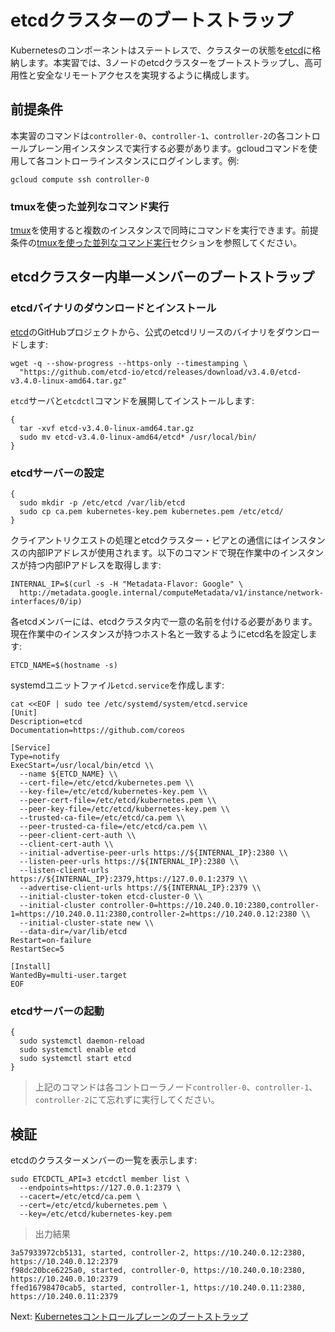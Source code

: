 # etcdクラスターのブートストラップ

Kubernetesのコンポーネントはステートレスで、クラスターの状態を[etcd](https://github.com/etcd-io/etcd)に格納します。本実習では、3ノードのetcdクラスターをブートストラップし、高可用性と安全なリモートアクセスを実現するように構成します。

## 前提条件

本実習のコマンドは`controller-0`、`controller-1`、`controller-2`の各コントロールプレーン用インスタンスで実行する必要があります。gcloudコマンドを使用して各コントローラインスタンスにログインします。例:

```
gcloud compute ssh controller-0
```

### tmuxを使った並列なコマンド実行

[tmux](https://github.com/tmux/tmux/wiki)を使用すると複数のインスタンスで同時にコマンドを実行できます。前提条件の[tmuxを使った並列なコマンド実行](01-prerequisites.md#tmuxを使った並列なコマンド実行)セクションを参照してください。

## etcdクラスター内単一メンバーのブートストラップ

### etcdバイナリのダウンロードとインストール

[etcd](https://github.com/etcd-io/etcd)のGitHubプロジェクトから、公式のetcdリリースのバイナリをダウンロードします:

```
wget -q --show-progress --https-only --timestamping \
  "https://github.com/etcd-io/etcd/releases/download/v3.4.0/etcd-v3.4.0-linux-amd64.tar.gz"
```

`etcd`サーバと`etcdctl`コマンドを展開してインストールします:

```
{
  tar -xvf etcd-v3.4.0-linux-amd64.tar.gz
  sudo mv etcd-v3.4.0-linux-amd64/etcd* /usr/local/bin/
}
```

### etcdサーバーの設定

```
{
  sudo mkdir -p /etc/etcd /var/lib/etcd
  sudo cp ca.pem kubernetes-key.pem kubernetes.pem /etc/etcd/
}
```

クライアントリクエストの処理とetcdクラスター・ピアとの通信にはインスタンスの内部IPアドレスが使用されます。以下のコマンドで現在作業中のインスタンスが持つ内部IPアドレスを取得します:

```
INTERNAL_IP=$(curl -s -H "Metadata-Flavor: Google" \
  http://metadata.google.internal/computeMetadata/v1/instance/network-interfaces/0/ip)
```

各etcdメンバーには、etcdクラスタ内で一意の名前を付ける必要があります。現在作業中のインスタンスが持つホスト名と一致するようにetcd名を設定します:

```
ETCD_NAME=$(hostname -s)
```

systemdユニットファイル`etcd.service`を作成します:

```
cat <<EOF | sudo tee /etc/systemd/system/etcd.service
[Unit]
Description=etcd
Documentation=https://github.com/coreos

[Service]
Type=notify
ExecStart=/usr/local/bin/etcd \\
  --name ${ETCD_NAME} \\
  --cert-file=/etc/etcd/kubernetes.pem \\
  --key-file=/etc/etcd/kubernetes-key.pem \\
  --peer-cert-file=/etc/etcd/kubernetes.pem \\
  --peer-key-file=/etc/etcd/kubernetes-key.pem \\
  --trusted-ca-file=/etc/etcd/ca.pem \\
  --peer-trusted-ca-file=/etc/etcd/ca.pem \\
  --peer-client-cert-auth \\
  --client-cert-auth \\
  --initial-advertise-peer-urls https://${INTERNAL_IP}:2380 \\
  --listen-peer-urls https://${INTERNAL_IP}:2380 \\
  --listen-client-urls https://${INTERNAL_IP}:2379,https://127.0.0.1:2379 \\
  --advertise-client-urls https://${INTERNAL_IP}:2379 \\
  --initial-cluster-token etcd-cluster-0 \\
  --initial-cluster controller-0=https://10.240.0.10:2380,controller-1=https://10.240.0.11:2380,controller-2=https://10.240.0.12:2380 \\
  --initial-cluster-state new \\
  --data-dir=/var/lib/etcd
Restart=on-failure
RestartSec=5

[Install]
WantedBy=multi-user.target
EOF
```

### etcdサーバーの起動

```
{
  sudo systemctl daemon-reload
  sudo systemctl enable etcd
  sudo systemctl start etcd
}
```

> 上記のコマンドは各コントローラノード`controller-0`、`controller-1`、`controller-2`にて忘れずに実行してください。

## 検証

etcdのクラスターメンバーの一覧を表示します:

```
sudo ETCDCTL_API=3 etcdctl member list \
  --endpoints=https://127.0.0.1:2379 \
  --cacert=/etc/etcd/ca.pem \
  --cert=/etc/etcd/kubernetes.pem \
  --key=/etc/etcd/kubernetes-key.pem
```

> 出力結果

```
3a57933972cb5131, started, controller-2, https://10.240.0.12:2380, https://10.240.0.12:2379
f98dc20bce6225a0, started, controller-0, https://10.240.0.10:2380, https://10.240.0.10:2379
ffed16798470cab5, started, controller-1, https://10.240.0.11:2380, https://10.240.0.11:2379
```

Next: [Kubernetesコントロールプレーンのブートストラップ](08-bootstrapping-kubernetes-controllers.md)

